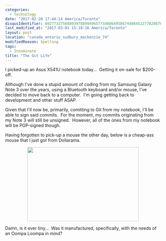 ```yaml
---
categories:
  - Technology
date: "2017-02-28 17:44:14 America/Toronto"
disqusIdentifier: 6927733759889397889949657734886495867448645227782887672962555343592575362762394268694628388662577878
last_modified_at: "2017-03-01 15:18:16 America/Toronto"
layout: post
location: "canada_ontario_sudbury_mackenzie_74"
modifiedReason: Spelling
tags:
  - Innominate
title: "The Git Life"
---
```


<p>
  I picked-up an Asus X541U notebook today&hellip;&nbsp; Getting it on-sale for $200-off.
</p>
<p>
  Although I've done a stupid amount of coding from my Samsung Galaxy Note 3 over the years, using a Bluetooth keyboard and/or mouse, I've decided to move back
  to a computer.&nbsp; I'm going getting back to development and other stuff ASAP.
</p>
<!-- excerptBreak -->
<p>
  Given that I'll now be, primarily, comitting to Git from my notebook, I'll be able to sign said commits.&nbsp; For the moment, my commits originating from my
  Note 3 will still be unsigned.&nbsp; However, all of the ones from my notebook will be PGP-signed though.
</p>
<p>
  Having forgotten to pick-up a mouse the other day, below is a cheap-ass mouse that I just got from Dollarama.
</p>
<p>
  <a href="{{ site.uri.assets }}/blog/2017/02/28/the-git-life/2017-03-01_09-44-00_03-02.jpeg" rel="me" target="_blank" title=""><img
    alt="" height="240" src="{{ site.uri.assets }}/blog/2017/02/28/the-git-life/2017-03-01_09-44-00_360x240.jpg"
    style="border: 0px; display: block; margin-left: auto; margin-right: auto;" width="360" /></a>
</p>
<p>
  Damn, is it ever tiny&hellip;&nbsp; Was it manufactured, specifically, with the needs of an Oompa Loompa in mind?
</p>
